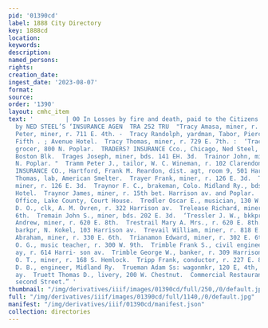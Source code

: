 ```yaml
---
pid: '01390cd'
label: 1888 City Directory
key: 1888cd
location: 
keywords: 
description: 
named_persons: 
rights: 
creation_date: 
ingest_date: '2023-08-07'
format: 
source: 
order: '1390'
layout: cmhc_item
text: '         | 00 In Losses by fire and death, paid to the Citizens 50 0 Leadville
  by NED STEEL’S ‘INSURANCE AGEN  TRA 252 TRU  "Tracy Amasa, miner, r. 402 W. 3d.  Tracy
  Peter, miner, r. 711 E. 4th. -  Tracy Randolph, yardman, Tabor, Pierce & Co., bds.
  Fifth . ; Avenue Hotel.  Tracy Thomas, miner, r. 729 E. 7th. :  ‘Tracy Warren C.,
  grocer, 800 N. Poplar.  TRADERS? INSURANCE Cco., Chicago, Ned Steel, 20 and 21 -
  Boston Blk.  Trages Joseph, miner, bds. 141 EH. 3d.  Trainor John, miner, r. 708
  N. Poplar. "  Tramm Peter J., tailor, W. C. Wineman, r. 102 Clarendon Blk. .  TRAVELERS
  INSURANCE CO., Hartford, Frank M. Reardon, dist. agt, room 9, 501 Harrison av.  Traverse
  Thomas, lab, American Smelter.  Trayer Frank, miner, r. 126 E. 3d.  Trayer Joseph,
  miner, r. 126 E. 3d.  Traynor F. C., brakeman, Colo. Midland Ry., bds. Midland |
  Hotel.  Traynor James, miner, r. 15th bet. Harrison av. and Poplar.  Treasurer’s
  Office, Lake County, Court House.  Tredler Oscar E., musician, 130 W. 2d.  Trego
  D. O., clk, A. M. Ovren, r. 322 Harrison av.  Trelease Richard, miner, r. 428 E.
  6th.  Tremain John S., miner, bds. 202 E. 3d.  ‘Tressler J. W., bkkpr, S. P. Gutshall.  Trestrail
  Andrew, miner, r. 620 E. 8th.  Trestrail Mary A. Mrs., r. 620 E. 8th.  Tretzer Joseph,
  barkpr, N. Kokel, 103 Harrison av.  Trevail William, miner, r. 818 E. 6th.  Trevethan
  Abraham, miner, r. 330 E. 6th.  Trianamon Edward, miner, r. 302 E. 6th.  ‘Triedler
  O. G., music teacher, r. 300 W. 9th.  Trimble Frank S., civil engineer, 501 Harrison
  ay, r. 614 Harri- son av.  Trimble George W., banker, r. 309 Harrison av.  Triplett
  O. T., miner, r. 168 S. Hemlock.  Tripp Frank, conductor, r. 227 E. 8th.  Trowbridge
  D. B., engineer, Midland Ry.  Trueman Adam Ss: wagonmkr, 120 E, 4th, r. 1001 Harrison
  ay.  Truett Thomas D., livery, 200 W. Chestnut.  Commercial Restaurant, ~ “toc East
  second Street.” '
thumbnail: "/img/derivatives/iiif/images/01390cd/full/250,/0/default.jpg"
full: "/img/derivatives/iiif/images/01390cd/full/1140,/0/default.jpg"
manifest: "/img/derivatives/iiif/01390cd/manifest.json"
collection: directories
---
```

